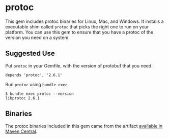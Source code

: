 protoc
==================

This gem includes protoc binaries for Linux, Mac, and Windows. It installs a executable shim called `protoc` that picks
the right one to run on your platform. You can use this gem to ensure that you have a protoc of the version you need on
a system.

## Suggested Use

Put `protoc` in your Gemfile, with the version of protobuf that you need.

```
depends 'protoc', '2.6.1'
```

Run `protoc` using `bundle exec`.

```
$ bundle exec protoc --version
libprotoc 2.6.1
```

## Binaries

The protoc binaries included in this gem came from the artifact
[available in Maven Central](http://search.maven.org/#artifactdetails%7Ccom.google.protobuf%7Cprotoc%7C2.6.1%7Cpom).
